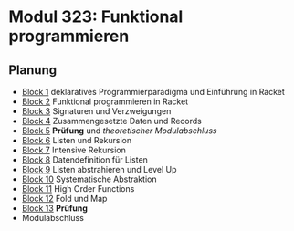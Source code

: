 # Modul 323: Funktional programmieren

## Planung

- [Block 1](./Theory/B1.md) deklaratives Programmierparadigma und Einführung in Racket
- [Block 2](./Theory/B2.md) Funktional programmieren in Racket
- [Block 3](./Theory/B3.md) Signaturen und Verzweigungen
- [Block 4](./Theory/B4.md) Zusammengesetzte Daten und Records
- [Block 5](./Theory/B5.md) **Prüfung** und _theoretischer Modulabschluss_
- [Block 6](./Theory/B6.md) Listen und Rekursion
- [Block 7](./Theory/B7.md) Intensive Rekursion
- [Block 8](./Theory/B8.md) Datendefinition für Listen
- [Block 9](./Theory/B9.md) Listen abstrahieren und Level Up
- [Block 10](./Theory/B10.md) Systematische Abstraktion
- [Block 11](./Theory/B11.md) High Order Functions
- [Block 12](./Theory/B12.md) Fold und Map
- [Block 13](./Theory/B13.md) **Prüfung**
- Modulabschluss
